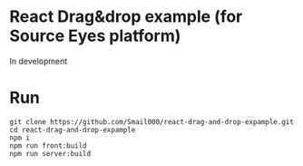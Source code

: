 
# React Drag&drop example (for Source Eyes platform)
In development

# Run
```
git clone https://github.com/Smail000/react-drag-and-drop-expample.git
cd react-drag-and-drop-expample
npm i
npm run front:build
npm run server:build
```